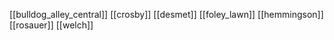 [[bulldog_alley_central]]
[[crosby]]
[[desmet]]
[[foley_lawn]]
[[hemmingson]]
[[rosauer]]
[[welch]]
